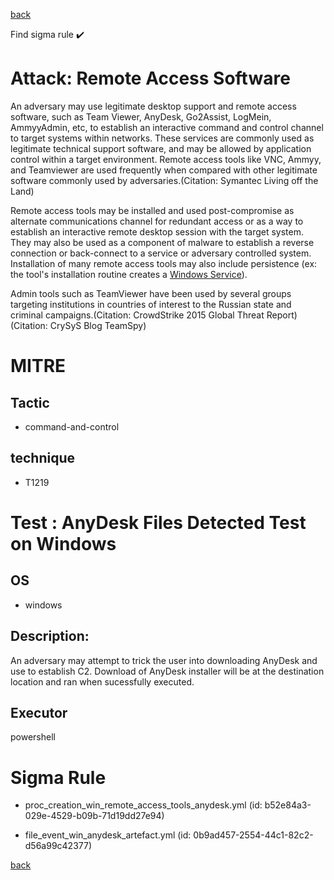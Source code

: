 
[back](../index.md)

Find sigma rule :heavy_check_mark: 

# Attack: Remote Access Software 

An adversary may use legitimate desktop support and remote access software, such as Team Viewer, AnyDesk, Go2Assist, LogMein, AmmyyAdmin, etc, to establish an interactive command and control channel to target systems within networks. These services are commonly used as legitimate technical support software, and may be allowed by application control within a target environment. Remote access tools like VNC, Ammyy, and Teamviewer are used frequently when compared with other legitimate software commonly used by adversaries.(Citation: Symantec Living off the Land)

Remote access tools may be installed and used post-compromise as alternate communications channel for redundant access or as a way to establish an interactive remote desktop session with the target system. They may also be used as a component of malware to establish a reverse connection or back-connect to a service or adversary controlled system. Installation of many remote access tools may also include persistence (ex: the tool's installation routine creates a [Windows Service](https://attack.mitre.org/techniques/T1543/003)).

Admin tools such as TeamViewer have been used by several groups targeting institutions in countries of interest to the Russian state and criminal campaigns.(Citation: CrowdStrike 2015 Global Threat Report)(Citation: CrySyS Blog TeamSpy)

# MITRE
## Tactic
  - command-and-control


## technique
  - T1219


# Test : AnyDesk Files Detected Test on Windows
## OS
  - windows


## Description:
An adversary may attempt to trick the user into downloading AnyDesk and use to establish C2. Download of AnyDesk installer will be at the destination location and ran when sucessfully executed.


## Executor
powershell

# Sigma Rule
 - proc_creation_win_remote_access_tools_anydesk.yml (id: b52e84a3-029e-4529-b09b-71d19dd27e94)

 - file_event_win_anydesk_artefact.yml (id: 0b9ad457-2554-44c1-82c2-d56a99c42377)



[back](../index.md)

